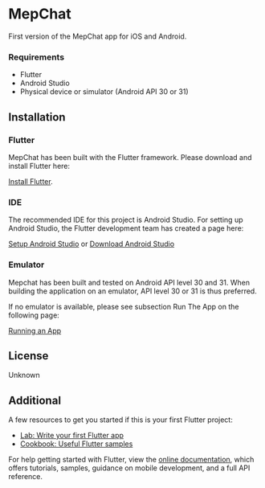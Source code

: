 # MepChat

First version of the MepChat app for iOS and Android.

### Requirements

- Flutter
- Android Studio
- Physical device or simulator (Android API 30 or 31)

## Installation

### Flutter

MepChat has been built with the Flutter framework.
Please download and install Flutter here:

[Install Flutter](https://docs.flutter.dev/get-started/install).

### IDE

The recommended IDE for this project is Android Studio. For setting up Android Studio, the Flutter
development team has created a page here:

[Setup Android Studio](https://docs.flutter.dev/get-started/editor?tab=androidstudio)
or [Download Android Studio](https://developer.android.com/studio)

### Emulator

Mepchat has been built and tested on Android API level 30 and 31. When building the application on
an emulator, API level 30 or 31 is thus preferred.

If no emulator is available, please see subsection Run The App on the following page:

[Running an App](https://docs.flutter.dev/get-started/test-drive?tab=androidstudio)

## License

Unknown

## Additional

A few resources to get you started if this is your first Flutter project:

- [Lab: Write your first Flutter app](https://flutter.dev/docs/get-started/codelab)
- [Cookbook: Useful Flutter samples](https://flutter.dev/docs/cookbook)

For help getting started with Flutter, view the
[online documentation](https://flutter.dev/docs), which offers tutorials,
samples, guidance on mobile development, and a full API reference.

